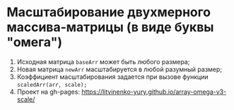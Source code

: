 # Маcштабирование двухмерного массива-матрицы (в виде буквы "омега")

1. Исходная матрица `baseArr` может быть любого размера;
2. Новая матрица `newArr` масштабируется в любой разумный размер;
3. Коэффициент масштабирования задается при вызове функции `scaledArr(arr, scale);`
4. Проект на gh-pages: https://litvinenko-yury.github.io/array-omega-v3-scale/
